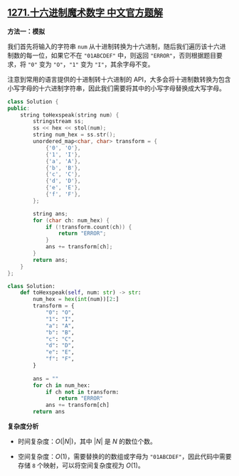 ## [1271.十六进制魔术数字 中文官方题解](https://leetcode.cn/problems/hexspeak/solutions/100000/shi-liu-jin-zhi-mo-zhu-shu-zi-by-leetcode-solution)

**方法一：模拟**

我们首先将输入的字符串 `num` 从十进制转换为十六进制，随后我们遍历该十六进制数的每一位，如果它不在 `"01ABCDEF"` 中，则返回 `"ERROR"`，否则根据题目要求，将 `"0"` 变为 `"O"`，`"1"` 变为 `"I"`，其余字母不变。

注意到常用的语言提供的十进制转十六进制的 API，大多会将十进制数转换为包含小写字母的十六进制字符串，因此我们需要将其中的小写字母替换成大写字母。

```C++ [sol1]
class Solution {
public:
    string toHexspeak(string num) {
        stringstream ss;
        ss << hex << stol(num);
        string num_hex = ss.str();
        unordered_map<char, char> transform = {
            {'0', 'O'},
            {'1', 'I'},
            {'a', 'A'},
            {'b', 'B'},
            {'c', 'C'},
            {'d', 'D'},
            {'e', 'E'},
            {'f', 'F'},
        };

        string ans;
        for (char ch: num_hex) {
            if (!transform.count(ch)) {
                return "ERROR";
            }
            ans += transform[ch];
        }
        return ans;
    }
};
```

```Python [sol1]
class Solution:
    def toHexspeak(self, num: str) -> str:
        num_hex = hex(int(num))[2:]
        transform = {
            "0": "O",
            "1": "I",
            "a": "A",
            "b": "B",
            "c": "C",
            "d": "D",
            "e": "E",
            "f": "F",
        }
        
        ans = ""
        for ch in num_hex:
            if ch not in transform:
                return "ERROR"
            ans += transform[ch]
        return ans
```

**复杂度分析**

- 时间复杂度：$O(|N|)$，其中 $|N|$ 是 $N$ 的数位个数。

- 空间复杂度：$O(1)$，需要替换的的数组或字母为 `"01ABCDEF"`，因此代码中需要存储 `8` 个映射，可以将空间复杂度视为 $O(1)$。